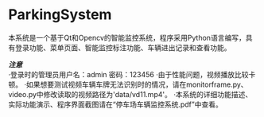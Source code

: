 # ParkingSystem
本系统是一个基于Qt和Opencv的智能监控系统，程序采用Python语言编写，具有登录功能、菜单页面、智能监控标注功能、车辆进出记录和查看功能。

*****注意*****  
·登录时的管理员用户名：admin 密码：123456
·由于性能问题，视频播放比较卡顿。
·如果想要测试视频车辆车牌无法识别时的情况，请在monitorframe.py、video.py中修改读取的视频路径为'data/vd11.mp4'。
·本系统的详细功能描述、实际功能演示、程序界面截图请在“停车场车辆监控系统.pdf”中查看。

